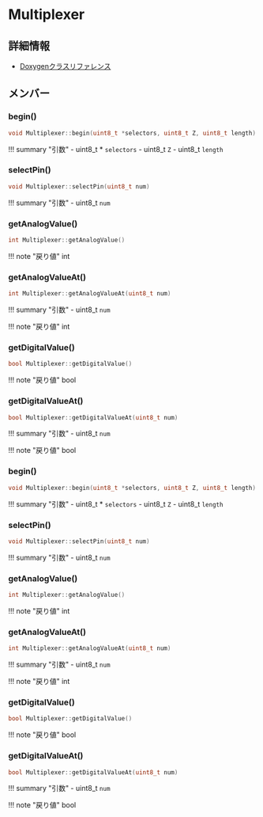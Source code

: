 # Multiplexer



## 詳細情報

- [Doxygenクラスリファレンス](https://lang-ship.com/reference/Arduino/latest/class_multiplexer.html)

## メンバー

### begin()



```c
void Multiplexer::begin(uint8_t *selectors, uint8_t Z, uint8_t length)
```

!!! summary "引数"
	- uint8_t * `selectors` 
	- uint8_t `Z` 
	- uint8_t `length` 



### selectPin()



```c
void Multiplexer::selectPin(uint8_t num)
```

!!! summary "引数"
	- uint8_t `num` 



### getAnalogValue()



```c
int Multiplexer::getAnalogValue()
```

!!! note "戻り値"
	int



### getAnalogValueAt()



```c
int Multiplexer::getAnalogValueAt(uint8_t num)
```

!!! summary "引数"
	- uint8_t `num` 

!!! note "戻り値"
	int



### getDigitalValue()



```c
bool Multiplexer::getDigitalValue()
```

!!! note "戻り値"
	bool



### getDigitalValueAt()



```c
bool Multiplexer::getDigitalValueAt(uint8_t num)
```

!!! summary "引数"
	- uint8_t `num` 

!!! note "戻り値"
	bool



### begin()



```c
void Multiplexer::begin(uint8_t *selectors, uint8_t Z, uint8_t length)
```

!!! summary "引数"
	- uint8_t * `selectors` 
	- uint8_t `Z` 
	- uint8_t `length` 



### selectPin()



```c
void Multiplexer::selectPin(uint8_t num)
```

!!! summary "引数"
	- uint8_t `num` 



### getAnalogValue()



```c
int Multiplexer::getAnalogValue()
```

!!! note "戻り値"
	int



### getAnalogValueAt()



```c
int Multiplexer::getAnalogValueAt(uint8_t num)
```

!!! summary "引数"
	- uint8_t `num` 

!!! note "戻り値"
	int



### getDigitalValue()



```c
bool Multiplexer::getDigitalValue()
```

!!! note "戻り値"
	bool



### getDigitalValueAt()



```c
bool Multiplexer::getDigitalValueAt(uint8_t num)
```

!!! summary "引数"
	- uint8_t `num` 

!!! note "戻り値"
	bool



